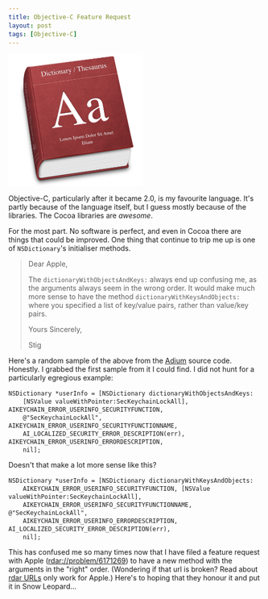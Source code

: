 ```yaml
---
title: Objective-C Feature Request
layout: post
tags: [Objective-C]
---
```


<div class="right">
<img src="/images/dictionary.jpg" alt="dictionary icon" width="266" height="262" />
</div>

Objective-C, particularly after it became 2.0, is my favourite language.
It's partly because of the language itself, but I guess mostly because of
the libraries. The Cocoa libraries are <em>awesome</em>.

For the most part. No software is perfect, and even in Cocoa there are
things that could be improved. One thing that continue to trip me up is one
of <code>NSDictionary</code>'s initialiser methods.

> Dear Apple,
>
> The `dictionaryWithObjectsAndKeys:` always end up confusing me, as the
> arguments always seem in the wrong order. It would make much more sense to
> have the method `dictionaryWithKeysAndObjects:` where you
> specified a list of key/value pairs, rather than value/key pairs.
>
> Yours Sincerely,
>
> Stig

Here's a random sample of the above from the <a href="http://www.adiumx.com/">Adium</a>
source code. Honestly. I grabbed the first sample from it I could find. I did not hunt for
a particularly egregious example:

    NSDictionary *userInfo = [NSDictionary dictionaryWithObjectsAndKeys:
        [NSValue valueWithPointer:SecKeychainLockAll], AIKEYCHAIN_ERROR_USERINFO_SECURITYFUNCTION,
        @"SecKeychainLockAll", AIKEYCHAIN_ERROR_USERINFO_SECURITYFUNCTIONNAME,
        AI_LOCALIZED_SECURITY_ERROR_DESCRIPTION(err), AIKEYCHAIN_ERROR_USERINFO_ERRORDESCRIPTION,
        nil];


Doesn't that make a lot more sense like this?

    NSDictionary *userInfo = [NSDictionary dictionaryWithKeysAndObjects:
        AIKEYCHAIN_ERROR_USERINFO_SECURITYFUNCTION, [NSValue valueWithPointer:SecKeychainLockAll],
        AIKEYCHAIN_ERROR_USERINFO_SECURITYFUNCTIONNAME, @"SecKeychainLockAll",
        AIKEYCHAIN_ERROR_USERINFO_ERRORDESCRIPTION, AI_LOCALIZED_SECURITY_ERROR_DESCRIPTION(err),
        nil];


This has confused me so many times now that I have filed a feature request with Apple
(<rdar://problem/6171269>) to have a new method with the arguments in the "right" order.
(Wondering if that url is broken? Read about [rdar
URLs](http://iphonedevelopment.blogspot.co.uk/2008/10/radar-urls-bug-reporting.html) only
work for Apple.) Here's to hoping that they honour it and put it in Snow Leopard...

